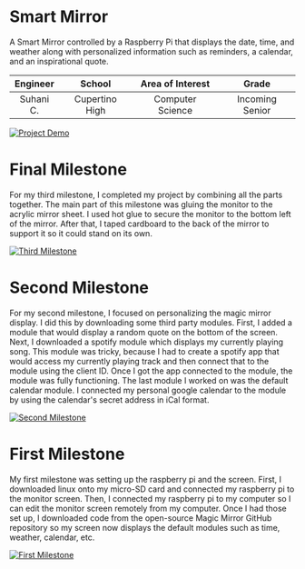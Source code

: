 ﻿# Smart Mirror
A Smart Mirror controlled by a Raspberry Pi that displays the date, time, and weather along with personalized information such as reminders, a calendar, and an inspirational quote.

| **Engineer** | **School** | **Area of Interest** | **Grade** |
|:--:|:--:|:--:|:--:|
| Suhani C. | Cupertino High | Computer Science | Incoming Senior


[![Project Demo](https://res.cloudinary.com/marcomontalbano/image/upload/v1625256163/video_to_markdown/images/youtube--ibJnKg8M0AA-c05b58ac6eb4c4700831b2b3070cd403.jpg)](https://youtu.be/ibJnKg8M0AA "Project Demo")
  
# Final Milestone
 For my third milestone, I completed my project by combining all the parts together. The main part of this milestone was gluing the monitor to the acrylic mirror sheet. I used hot glue to secure the monitor to the bottom left of the mirror. After that, I taped cardboard to the back of the mirror to support it so it could stand on its own.
 
[![Third Milestone](https://res.cloudinary.com/marcomontalbano/image/upload/v1625256138/video_to_markdown/images/youtube--rjmjY7odp80-c05b58ac6eb4c4700831b2b3070cd403.jpg)](https://youtu.be/rjmjY7odp80 "Third Milestone")


# Second Milestone
For my second milestone, I focused on personalizing the magic mirror display. I did this by downloading some third party modules. First, I added a module that would display a random quote on the bottom of the screen. Next, I downloaded a spotify module which displays my currently playing song. This module was tricky, because I had to create a spotify app that would access my currently playing track and then connect that to the module using the client ID. Once I got the app connected to the module, the module was fully functioning. The last module I worked on was the default calendar module. I connected my personal google calendar to the module by using the calendar's secret address in iCal format.

[![Second Milestone](https://res.cloudinary.com/marcomontalbano/image/upload/v1625256111/video_to_markdown/images/youtube--hMi-ThmGv2A-c05b58ac6eb4c4700831b2b3070cd403.jpg)](https://www.youtube.com/watch?v=hMi-ThmGv2A "Second Milestone")

# First Milestone
My first milestone was setting up the raspberry pi and the screen. First, I downloaded linux onto my micro-SD card and connected my raspberry pi to the monitor screen. Then, I connected my raspberry pi to my computer so I can edit the monitor screen remotely from my computer. Once I had those set up, I downloaded code from the open-source Magic Mirror GitHub repository so my screen now displays the default modules such as time, weather, calendar, etc.

[![First Milestone](https://res.cloudinary.com/marcomontalbano/image/upload/v1625256046/video_to_markdown/images/youtube--y2ftyRJfoBI-c05b58ac6eb4c4700831b2b3070cd403.jpg)](https://www.youtube.com/watch?v=y2ftyRJfoBI "First Milestone")
